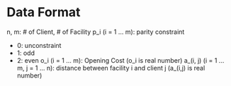 # Data Format

n, m: # of Client, # of Facility
p_i (i = 1 ... m): parity constraint
 - 0: unconstraint
 - 1: odd
 - 2: even
o_i (i = 1 ... m): Opening Cost (o_i is real number)
a_(i, j) (i = 1 ... m, j = 1 ... n): distance between facility i and client j (a_(i,j) is real number)
